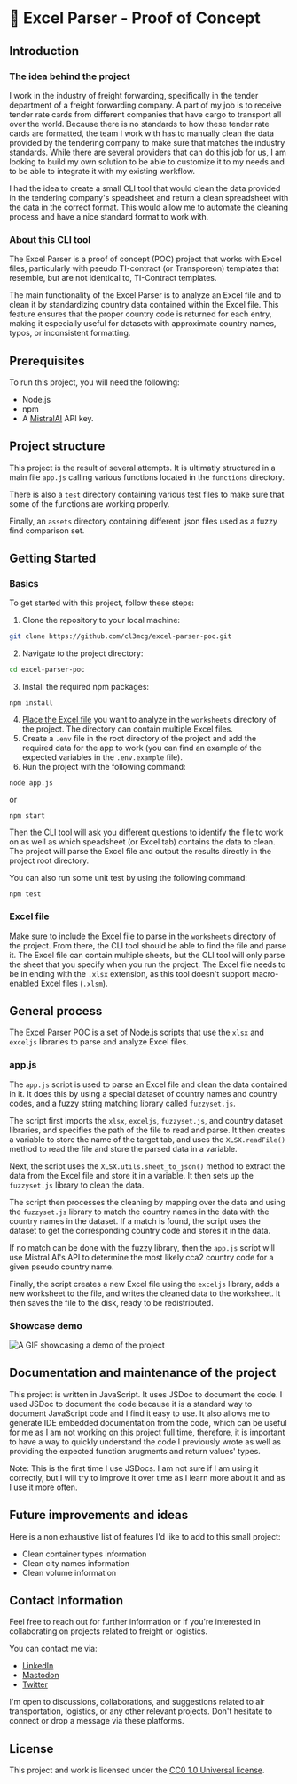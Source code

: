 # 🎯 Excel Parser - Proof of Concept

## Introduction

### The idea behind the project

I work in the industry of freight forwarding, specifically in the tender department of a freight forwarding company.
A part of my job is to receive tender rate cards from different companies that have cargo to transport all over the world. Because there is no standards to how these tender rate cards are formatted, the team I work with has to manually clean the data provided by the tendering company to make sure that matches the industry standards.
While there are several providers that can do this job for us, I am looking to build my own solution to be able to customize it to my needs and to be able to integrate it with my existing workflow.

I had the idea to create a small CLI tool that would clean the data provided in the tendering company's speadsheet and return a clean spreadsheet with the data in the correct format. This would allow me to automate the cleaning process and have a nice standard format to work with.

### About this CLI tool

The Excel Parser is a proof of concept (POC) project that works with Excel files, particularly with pseudo TI-contract (or Transporeon) templates that resemble, but are not identical to, TI-Contract templates.

The main functionality of the Excel Parser is to analyze an Excel file and to clean it by standardizing country data contained within the Excel file. This feature ensures that the proper country code is returned for each entry, making it especially useful for datasets with approximate country names, typos, or inconsistent formatting.

## Prerequisites

To run this project, you will need the following:

- Node.js
- npm
- A [MistralAI](https://mistral.ai/) API key.

## Project structure

This project is the result of several attempts. It is ultimatly structured in a main file `app.js` calling various functions located in the `functions` directory.

There is also a `test` directory containing various test files to make sure that some of the functions are working properly.

Finally, an `assets` directory containing different .json files used as a fuzzy find comparison set.

## Getting Started

### Basics

To get started with this project, follow these steps:

1. Clone the repository to your local machine:

```bash
git clone https://github.com/cl3mcg/excel-parser-poc.git
```

2. Navigate to the project directory:

```bash
cd excel-parser-poc
```

3. Install the required npm packages:

```
npm install
```

4. [Place the Excel file](#excel-file) you want to analyze in the `worksheets` directory of the project. The directory can contain multiple Excel files.
5. Create a `.env` file in the root directory of the project and add the required data for the app to work (you can find an example of the expected variables in the `.env.example` file).
6. Run the project with the following command:

```
node app.js
```

or

```
npm start
```

Then the CLI tool will ask you different questions to identify the file to work on as well as which speadsheet (or Excel tab) contains the data to clean.
The project will parse the Excel file and output the results directly in the project root directory.

You can also run some unit test by using the following command:

```
npm test
```

### Excel file

Make sure to include the Excel file to parse in the `worksheets` directory of the project.
From there, the CLI tool should be able to find the file and parse it.
The Excel file can contain multiple sheets, but the CLI tool will only parse the sheet that you specify when you run the project.
The Excel file needs to be in ending with the `.xlsx` extension, as this tool doesn't support macro-enabled Excel files (`.xlsm`).

## General process

The Excel Parser POC is a set of Node.js scripts that use the `xlsx` and `exceljs` libraries to parse and analyze Excel files.

### app.js

The `app.js` script is used to parse an Excel file and clean the data contained in it. It does this by using a special dataset of country names and country codes, and a fuzzy string matching library called `fuzzyset.js`.

The script first imports the `xlsx`, `exceljs`, `fuzzyset.js`, and country dataset libraries, and specifies the path of the file to read and parse. It then creates a variable to store the name of the target tab, and uses the `XLSX.readFile()` method to read the file and store the parsed data in a variable.

Next, the script uses the `XLSX.utils.sheet_to_json()` method to extract the data from the Excel file and store it in a variable. It then sets up the `fuzzyset.js` library to clean the data.

The script then processes the cleaning by mapping over the data and using the `fuzzyset.js` library to match the country names in the data with the country names in the dataset. If a match is found, the script uses the dataset to get the corresponding country code and stores it in the data.

If no match can be done with the fuzzy library, then the `app.js` script will use Mistral AI's API to determine the most likely cca2 country code for a given pseudo country name.

Finally, the script creates a new Excel file using the `exceljs` library, adds a new worksheet to the file, and writes the cleaned data to the worksheet. It then saves the file to the disk, ready to be redistributed.

### Showcase demo

![A GIF showcasing a demo of the project](./assets/demo.gif)

## Documentation and maintenance of the project

This project is written in JavaScript. It uses JSDoc to document the code.
I used JSDoc to document the code because it is a standard way to document JavaScript code and I find it easy to use. It also allows me to generate IDE embedded documentation from the code, which can be useful for me as I am not working on this project full time, therefore, it is important to have a way to quickly understand the code I previously wrote as well as providing the expected function arugments and return values' types.

Note: This is the first time I use JSDocs. I am not sure if I am using it correctly, but I will try to improve it over time as I learn more about it and as I use it more often.

## Future improvements and ideas

Here is a non exhaustive list of features I'd like to add to this small project:

- Clean container types information
- Clean city names information
- Clean volume information

## Contact Information

Feel free to reach out for further information or if you're interested in collaborating on projects related to freight or logistics.

You can contact me via:

- [LinkedIn](https://www.linkedin.com/in/cl3mcg/?locale=en_US)
- [Mastodon](https://fosstodon.org/@cl3mcg)
- [Twitter](https://twitter.com/cl3mcg)

I'm open to discussions, collaborations, and suggestions related to air transportation, logistics, or any other relevant projects. Don't hesitate to connect or drop a message via these platforms.

## License

This project and work is licensed under the [CC0 1.0 Universal license](https://creativecommons.org/publicdomain/zero/1.0/).
